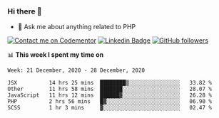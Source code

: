### Hi there 👋

<!--
**mustafaculban/mustafaculban** is a ✨ _special_ ✨ repository because its `README.md` (this file) appears on your GitHub profile.

Here are some ideas to get you started:

- 🌱 I’m currently learning ...
- 👯 I’m looking to collaborate on ...
- 🤔 I’m looking for help with ...
- 📫 How to reach me: ...
- 😄 Pronouns: ...
- ⚡ Fun fact: ...

-->
- 💬 Ask me about anything related to PHP

[![Contact me on Codementor](https://www.codementor.io/m-badges/karamusluk/book-session.svg)](https://www.codementor.io/@karamusluk?refer=badge)
[![Linkedin Badge](https://img.shields.io/badge/-Mustafa%20Culban-blue?style=social&logo=Linkedin&logoColor=blue&link=https://www.linkedin.com/in/mustafaculban/)](https://www.linkedin.com/in/mustafaculban/) 
[![GitHub followers](https://img.shields.io/github/followers/karamusluk?label=Follow&style=social)](https://github.com/karamusluk/?tab=follow)


📊 **This week I spent my time on**
<!--START_SECTION:waka-->
```text
Week: 21 December, 2020 - 28 December, 2020

JSX          14 hrs 25 mins  ████████▒░░░░░░░░░░░░░░░░   33.82 % 
Other        11 hrs 58 mins  ███████░░░░░░░░░░░░░░░░░░   28.07 % 
JavaScript   11 hrs 12 mins  ██████▓░░░░░░░░░░░░░░░░░░   26.28 % 
PHP          2 hrs 56 mins   █▓░░░░░░░░░░░░░░░░░░░░░░░   06.90 % 
SCSS         1 hr 3 mins     ▓░░░░░░░░░░░░░░░░░░░░░░░░   02.47 % 
```
<!--END_SECTION:waka-->

